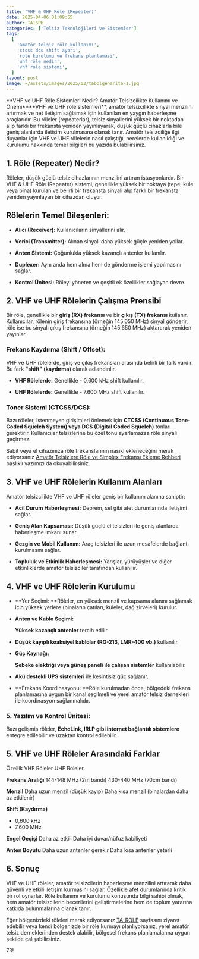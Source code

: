 ```yaml
---
title: 'VHF & UHF Röle (Repeater)'
date: 2025-04-06 01:09:55
author: TA1SPH
categories: ['Telsiz Teknolojileri ve Sistemler']
tags:
  [
    'amatör telsiz röle kullanımı',
    'ctcss dcs shift ayarı',
    'röle kurulumu ve frekans planlaması',
    'uhf röle nedir',
    'vhf röle sistemi',
  ]
layout: post
image: ~/assets/images/2025/03/tabolgeharita-1.jpg
---
```


**VHF ve UHF Röle Sistemleri Nedir? Amatör Telsizcilikte Kullanımı ve Önemi\*\***VHF ve UHF röle sistemleri\*\*, amatör telsizcilikte sinyal menzilini artırmak ve net iletişim sağlamak için kullanılan en yaygın haberleşme araçlarıdır. Bu röleler (repeaterlar), telsiz sinyallerini yüksek bir noktadan alıp farklı bir frekansta yeniden yayınlayarak, düşük güçlü cihazlarla bile geniş alanlarda iletişim kurulmasına olanak tanır. Amatör telsizciliğe ilgi duyanlar için VHF ve UHF rölelerin nasıl çalıştığı, nerelerde kullanıldığı ve kurulumu hakkında temel bilgileri bu yazıda bulabilirsiniz.

## **1. Röle (Repeater) Nedir?**

Röleler, düşük güçlü telsiz cihazlarının menzilini artıran istasyonlardır. Bir  VHF & UHF Röle (Repeater) sistemi, genellikle yüksek bir noktaya (tepe, kule veya bina) kurulan ve belirli bir frekansta sinyali alıp farklı bir frekansta yeniden yayınlayan bir cihazdan oluşur.

## **Rölelerin Temel Bileşenleri:**

- **Alıcı (Receiver):** Kullanıcıların sinyallerini alır.

- **Verici (Transmitter):** Alınan sinyali daha yüksek güçle yeniden yollar.

- **Anten Sistemi:** Çoğunlukla yüksek kazançlı antenler kullanılır.

- **Duplexer:** Aynı anda hem alma hem de gönderme işlemi yapılmasını sağlar.

- **Kontrol Ünitesi:** Röleyi yöneten ve çeşitli ek özellikler sağlayan devre.

## **2. VHF ve UHF Rölelerin Çalışma Prensibi**

Bir röle, genellikle bir **giriş (RX) frekansı** ve bir **çıkış (TX) frekansı** kullanır. Kullanıcılar, rölenin giriş frekansına (örneğin 145.050 MHz) sinyal gönderir, röle ise bu sinyali çıkış frekansına (örneğin 145.650 MHz) aktararak yeniden yayınlar.

### **Frekans Kaydırma (Shift / Offset):**

VHF ve UHF rölelerde, giriş ve çıkış frekansları arasında belirli bir fark vardır. Bu fark **"shift" (kaydırma)** olarak adlandırılır.

- **VHF Rölelerde:** Genellikle - 0,600 kHz shift kullanılır.

- **UHF Rölelerde:** Genellikle - 7.600 MHz shift kullanılır.

### **Toner Sistemi (CTCSS/DCS):**

Bazı röleler, istenmeyen girişimleri önlemek için **CTCSS (Continuous Tone-Coded Squelch System) veya DCS (Digital Coded Squelch)** tonları gerektirir. Kullanıcılar telsizlerine bu özel tonu ayarlamazsa röle sinyali geçirmez.

Sabit veya el cihazınıza röle frekanslarının nasıkl ekleneceğini merak ediyorsanız [Amatör Telsizlere Röle ve Simplex Frekansı Ekleme Rehberi](https://radio.org.tr/?p=140&preview=true) başlıklı yazımızı da okuyabilirsiniz.

## **3. VHF ve UHF Rölelerin Kullanım Alanları**

Amatör telsizcilikte VHF ve UHF röleler geniş bir kullanım alanına sahiptir:

- **Acil Durum Haberleşmesi:** Deprem, sel gibi afet durumlarında iletişimi sağlar.

- **Geniş Alan Kapsaması:** Düşük güçlü el telsizleri ile geniş alanlarda haberleşme imkanı sunar.

- **Gezgin ve Mobil Kullanım:** Araç telsizleri ile uzun mesafelerde bağlantı kurulmasını sağlar.

- **Topluluk ve Etkinlik Haberleşmesi:** Yarışlar, yürüyüşler ve diğer etkinliklerde amatör telsizciler tarafından kullanılır.

## **4. VHF ve UHF Rölelerin Kurulumu**

- **Yer Seçimi: **Röleler, en yüksek menzil ve kapsama alanını sağlamak için yüksek yerlere (binaların çatıları, kuleler, dağ zirveleri) kurulur.

- **Anten ve Kablo Seçimi:**

  **Yüksek kazançlı antenler** tercih edilir.

- **Düşük kayıplı koaksiyel kablolar (RG-213, LMR-400 vb.)** kullanılır.

- **Güç Kaynağı:**

  **Şebeke elektriği veya güneş paneli ile çalışan sistemler** kullanılabilir.

- **Akü destekli UPS sistemleri** ile kesintisiz güç sağlanır.

- **Frekans Koordinasyonu: **Röle kurulmadan önce, bölgedeki frekans planlamasına uygun bir kanal seçilmeli ve yerel amatör telsiz dernekleri ile koordinasyon sağlanmalıdır.

### **5. Yazılım ve Kontrol Ünitesi:**

Bazı gelişmiş röleler, **EchoLink, IRLP gibi internet bağlantılı sistemlere** entegre edilebilir ve uzaktan kontrol edilebilir.

## **5. VHF ve UHF Röleler Arasındaki Farklar**

Özellik
VHF Röleler
UHF Röleler

**Frekans Aralığı**
144-148 MHz (2m bandı)
430-440 MHz (70cm bandı)

**Menzil**
Daha uzun menzil (düşük kayıp)
Daha kısa menzil (binalardan daha az etkilenir)

**Shift (Kaydırma)**

- 0,600 kHz
- 7.600 MHz

**Engel Geçişi**
Daha az etkili
Daha iyi duvar/nüfuz kabiliyeti

**Anten Boyutu**
Daha uzun antenler gerekir
Daha kısa antenler yeterli

## **6. Sonuç**

VHF ve UHF röleler, amatör telsizcilerin haberleşme menzilini artırarak daha güvenli ve etkili iletişim kurmasını sağlar. Özellikle afet durumlarında kritik bir rol oynarlar. Röle kullanımı ve kurulumu konusunda bilgi sahibi olmak, hem amatör telsizcilerin becerilerini geliştirmelerine hem de toplum yararına katkıda bulunmalarına olanak tanır.

Eğer bölgenizdeki röleleri merak ediyorsanız [TA-ROLE](https://ta-role.com/) sayfasını ziyaret edebilir veya kendi bölgenizde bir röle kurmayı planlıyorsanız, yerel amatör telsiz derneklerinden destek alabilir, bölgesel frekans planlamalarına uygun şekilde çalışabilirsiniz.

73!
